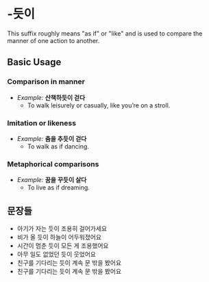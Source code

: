 
# -듯이 

  This suffix roughly means "as if" or "like" and is used to compare the
  manner of one action to another.

## Basic Usage 

### Comparison in manner

  - _Example:_ **산책하듯이 걷다**
    - To walk leisurely or casually, like you’re on a stroll.

### Imitation or likeness

  - _Example:_ **춤을 추듯이 걷다**
    - To walk as if dancing.

### Metaphorical comparisons

  - _Example:_ **꿈을 꾸듯이 살다**
    - To live as if dreaming.

## 문장들

  - 아기가 자는 듯이 조용히 걸어가세요
  - 비가 올 듯이 하늘이 어두워졌어요
  - 시간이 멈춘 듯이 모든 게 조용했어요
  - 아무 일도 없었던 듯이 웃었어요
  - 친구를 기다리는 듯이 계속 문 밖을 봤어요
  - 친구를 기다리는 듯이 계속 문 밖을 봤어요
